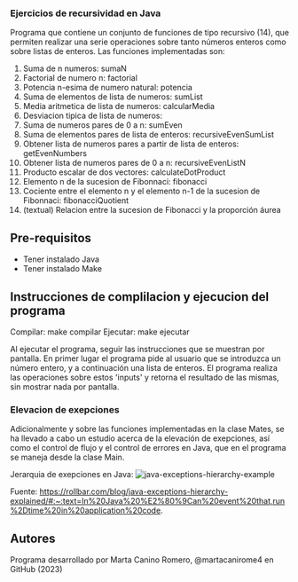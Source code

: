 ### Ejercicios de recursividad en Java
Programa que contiene un conjunto de funciones de tipo recursivo (14), que permiten realizar una serie operaciones sobre tanto números enteros como sobre listas de enteros. Las funciones implementadas son:
1. Suma de n numeros: sumaN
2. Factorial de numero n: factorial
3. Potencia n-esima de numero natural: potencia
4. Suma de elementos de lista de numeros: sumList
5. Media aritmetica de lista de numeros: calcularMedia
6. Desviacion tipica de lista de numeros:
7. Suma de numeros pares de 0 a n: sumEven
8. Suma de elementos pares de lista de enteros: recursiveEvenSumList
9. Obtener lista de numeros pares a partir de lista de enteros: getEvenNumbers
10. Obtener lista de numeros pares de 0 a n: recursiveEvenListN
11. Producto escalar de dos vectores: calculateDotProduct
12. Elemento n de la sucesion de Fibonnaci: fibonacci
13. Cociente entre el elemento n y el elemento n-1 de la sucesion de Fibonnaci: fibonacciQuotient
14. (textual) Relacion entre la sucesion de Fibonacci y la proporción áurea


## Pre-requisitos
- Tener instalado Java
- Tener instalado Make

## Instrucciones de complilacion y ejecucion del programa
Compilar: make compilar
Ejecutar: make ejecutar

Al ejecutar el programa, seguir las instrucciones que se muestran por pantalla.
En primer lugar el programa pide al usuario que se introduzca un número entero, y a continuación una lista de enteros.
El programa realiza las operaciones sobre estos 'inputs' y retorna el resultado de las mismas, sin mostrar nada por pantalla.

### Elevacion de exepciones
Adicionalmente y sobre las funciones implementadas en la clase Mates, se ha llevado a cabo un estudio acerca de la elevación de exepciones, así como el control de flujo y el control de errores en Java, que en el programa se maneja desde la clase Main.

Jerarquia de exepciones en Java:
![java-exceptions-hierarchy-example](https://user-images.githubusercontent.com/50625677/222417419-5182b88e-4056-498f-bf3b-75873183e707.png)

Fuente: https://rollbar.com/blog/java-exceptions-hierarchy-explained/#:~:text=In%20Java%20%E2%80%9Can%20event%20that,run%2Dtime%20in%20application%20code.


## Autores
Programa desarrollado por Marta Canino Romero, @martacanirome4 en GitHub (2023)
